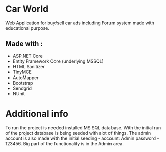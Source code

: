 
# Car World

Web Application for buy/sell car ads including Forum system made with educational purpose.


## Made with :

- ASP.NET Core
- Entity Framework Core (underlying MSSQL)
- HTML Sanitizer
- TinyMCE
- AutoMapper
- Bootstrap
- Sendgrid
- NUnit

# Additional info 
To run the project is needed installed MS SQL database. With the initial run of the project database is being seeded with alot of things.
The admin account is also made with the initial seeding - account: Admin password - 123456. Big part of the functionality is in the Admin area.
